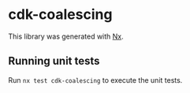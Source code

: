 # cdk-coalescing

This library was generated with [Nx](https://nx.dev).

## Running unit tests

Run `nx test cdk-coalescing` to execute the unit tests.
